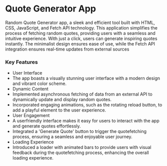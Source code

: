 #	Quote Generator App

Random Quote Generator app, a sleek and efficient tool built with HTML, CSS, JavaScript, and Fetch API technology. This application simplifies the process of fetching random quotes, providing users with a seamless and intuitive experience. With just a click, users can generate inspiring quotes instantly. The minimalist design ensures ease of use, while the Fetch API integration ensures real-time updates from external sources


### 	Key Features
-	User Interface
-	The app boasts a visually stunning user interface with a modern design and vibrant color scheme.
-	Dynamic Content
-	Implemented asynchronous fetching of data from an external API to dynamically update and display random quotes.
-	Incorporated engaging animations, such as the rotating reload button, to add a playful element to the user experience.
-	User Engagement
-	A userfriendly interface makes it easy for users to interact with the app and generate quotes effortlessly.
-	Integrated a 'Generate Quote' button to trigger the quotefetching process, ensuring a seamless and enjoyable user journey.
-	Loading Experience
-	Introduced a loader with animated bars to provide users with visual feedback during the quotefetching process, enhancing the overall loading experience.

